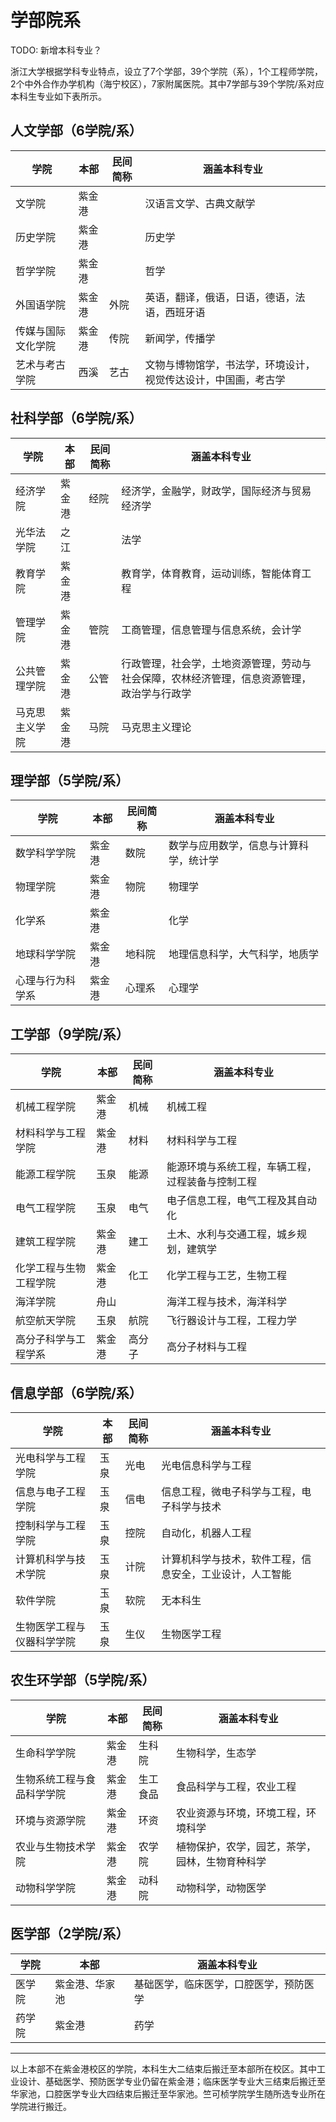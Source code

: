 # 学部院系

TODO: 新增本科专业？

浙江大学根据学科专业特点，设立了7个学部，39个学院（系），1个工程师学院，2个中外合作办学机构（海宁校区），7家附属医院。其中7学部与39个学院/系对应本科生专业如下表所示。

## 人文学部（6学院/系）

| 学院               | 本部   | 民间简称 | 涵盖本科专业                                 |
| ------------------ | ------ | -------- | -------------------------------------------- |
| 文学院       | 紫金港 |          | 汉语言文学、古典文献学                       |
| 历史学院     | 紫金港 |          | 历史学                                       |
| 哲学学院     | 紫金港 |          | 哲学                                         |
| 外国语学院         | 紫金港 | 外院     | 英语，翻译，俄语，日语，德语，法语，西班牙语 |
| 传媒与国际文化学院 | 紫金港 | 传院     | 新闻学，传播学                               |
| 艺术与考古学院     | 西溪   | 艺古     | 文物与博物馆学，书法学，环境设计，视觉传达设计，中国画，考古学           |

## 社科学部（6学院/系）

| 学院           | 本部   | 民间简称 | 涵盖本科专业                                                 |
| -------------- | ------ | -------- | ------------------------------------------------------------ |
| 经济学院       | 紫金港 | 经院     | 经济学，金融学，财政学，国际经济与贸易经济学                 |
| 光华法学院     | 之江   |          | 法学                                                         |
| 教育学院       | 紫金港 |          | 教育学，体育教育，运动训练，智能体育工程                                   |
| 管理学院       | 紫金港 | 管院     | 工商管理，信息管理与信息系统，会计学                         |
| 公共管理学院   | 紫金港 | 公管     | 行政管理，社会学，土地资源管理，劳动与社会保障，农林经济管理，信息资源管理，政治学与行政学 |
| 马克思主义学院 | 紫金港 | 马院     | 马克思主义理论                                               |

## 理学部（5学院/系）

| 学院             | 本部   | 民间简称 | 涵盖本科专业                           |
| ---------------- | ------ | -------- | -------------------------------------- |
| 数学科学学院     | 紫金港 | 数院     | 数学与应用数学，信息与计算科学，统计学 |
| 物理学院         | 紫金港 | 物院     | 物理学                                 |
| 化学系           | 紫金港 |          | 化学                                   |
| 地球科学学院     | 紫金港 | 地科院   | 地理信息科学，大气科学，地质学         |
| 心理与行为科学系 | 紫金港 | 心理系   | 心理学                                 |

## 工学部（9学院/系）

| 学院                   | 本部   | 民间简称 | 涵盖本科专业                                     |
| ---------------------- | ------ | -------- | ------------------------------------------------ |
| 机械工程学院           | 紫金港 | 机械     | 机械工程                                         |
| 材料科学与工程学院     | 紫金港 | 材料     | 材料科学与工程                                   |
| 能源工程学院           | 玉泉   | 能源     | 能源环境与系统工程，车辆工程，过程装备与控制工程 |
| 电气工程学院           | 玉泉   | 电气     | 电子信息工程，电气工程及其自动化                 |
| 建筑工程学院           | 紫金港 | 建工     | 土木、水利与交通工程，城乡规划，建筑学           |
| 化学工程与生物工程学院 | 紫金港 | 化工     | 化学工程与工艺，生物工程                         |
| 海洋学院               | 舟山   |          | 海洋工程与技术，海洋科学                         |
| 航空航天学院           | 玉泉   | 航院     | 飞行器设计与工程，工程力学                       |
| 高分子科学与工程学系   | 紫金港 | 高分子   | 高分子材料与工程                                 |

## 信息学部（6学院/系）

| 学院                       | 本部 | 民间简称 | 涵盖本科专业                                             |
| -------------------------- | ---- | -------- | -------------------------------------------------------- |
| 光电科学与工程学院         | 玉泉 | 光电     | 光电信息科学与工程                                       |
| 信息与电子工程学院         | 玉泉 | 信电     | 信息工程，微电子科学与工程，电子科学与技术               |
| 控制科学与工程学院         | 玉泉 | 控院     | 自动化，机器人工程                                       |
| 计算机科学与技术学院       | 玉泉 | 计院     | 计算机科学与技术，软件工程，信息安全，工业设计，人工智能 |
| 软件学院                   | 玉泉 | 软院     | 无本科生                                                 |
| 生物医学工程与仪器科学学院 | 玉泉 | 生仪     | 生物医学工程                                             |

## 农生环学部（5学院/系）

| 学院                       | 本部   | 民间简称 | 涵盖本科专业                       |
| -------------------------- | ------ | -------- | ---------------------------------- |
| 生命科学学院               | 紫金港 | 生科院   | 生物科学，生态学                   |
| 生物系统工程与食品科学学院 | 紫金港 | 生工食品 | 食品科学与工程，农业工程           |
| 环境与资源学院             | 紫金港 | 环资     | 农业资源与环境，环境工程，环境科学 |
| 农业与生物技术学院         | 紫金港 | 农学院   | 植物保护，农学，园艺，茶学，园林，生物育种科学   |
| 动物科学学院               | 紫金港 | 动科院   | 动物科学，动物医学                 |

## 医学部（2学院/系）

| 学院   | 本部           | 涵盖本科专业                           |
| ------ | -------------- | -------------------------------------- |
| 医学院 | 紫金港、华家池 | 基础医学，临床医学，口腔医学，预防医学 |
| 药学院 | 紫金港         | 药学                                   |

---

以上本部不在紫金港校区的学院，本科生大二结束后搬迁至本部所在校区。其中工业设计、基础医学、预防医学专业仍留在紫金港；临床医学专业大三结束后搬迁至华家池，口腔医学专业大四结束后搬迁至华家池。竺可桢学院学生随所选专业所在学院进行搬迁。
